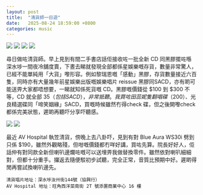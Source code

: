 ```yaml
---
layout: post
title:  "清貨師一日遊"
date:   2025-08-24 18:59:00 +0800
categories: music
---
```

![](https://pub-8c1ddb5aa2ec46d28f40b4295cf14b39.r2.dev/2025/08/314194c67d04ccdca6f8623548fc9e0c.jpeg)
![](https://pub-8c1ddb5aa2ec46d28f40b4295cf14b39.r2.dev/2025/08/eb3189c1599cfd6a5725172be33104d2.jpeg)
![](https://pub-8c1ddb5aa2ec46d28f40b4295cf14b39.r2.dev/2025/08/b8cd0f09ac45e6e6a1acbb81d85154be.jpeg)
![](https://pub-8c1ddb5aa2ec46d28f40b4295cf14b39.r2.dev/2025/08/0058ee0a6e26a2168c0ff0ffc5610de9.jpeg)

尋日做咗清貨師。早上見到有間二手書店話佢接收咗一批全新 CD 同黑膠擺咗喺深水埗一間夜冷舖度賣，下晝去睇就發現全部都係星娛樂嘅存貨，數量非常驚人，已經不能單純用「大貨」嚟形容。例如黎瑞恩嘅「感動」黑膠，存貨數量接近六百隻，同時亦有大量幾年前星娛樂出版嘅娛樂唱片 reissue 黑膠同SACD，亦有啲可能送畀大家都唔想要，一睇就知係死貨嘅 CD。黑膠嘅價錢從 $100 到 $300 不等，CD 就全部 $35（包括 SACD），非常抵聽。我買咗田蕊妮隻翻唱碟（$200）、光良精選碟同「啼笑姻緣」SACD，買嘅時候雖然冇得check 碟，但之後開嚟check 都係完美狀態，遲啲再聽吓分享吓聽感。

![](https://pub-8c1ddb5aa2ec46d28f40b4295cf14b39.r2.dev/2025/08/c61d2f42a32b916881c95975b28cbc3a.jpeg)
![](https://pub-8c1ddb5aa2ec46d28f40b4295cf14b39.r2.dev/2025/08/e4f8250b987ff3dba45bd24a02721441.jpeg)

最近 AV Hospital 執笠清貨，傍晚上去八卦吓，見到有對 Blue Aura WS30i 劈到只係 $190，雖然外觀略殘，但咁嘅價錢都冇咩好講，買咗先算。院長好好人，佢話仲有對同款全新但喇叭邊爛咗嘅可以送埋畀我做替換零件。雖然依對喇叭細細對，但都十分重手。攞返去隨便駁初步試聽，完全正常，音質比預期中好。遲啲得閒再嘗試換喇叭邊先。

```
清貨唱片地址：深水埗汝州街144號（協興行）
AV Hospital 地址：旺角西洋菜南街 2T 號添置商業中心 16 樓
```